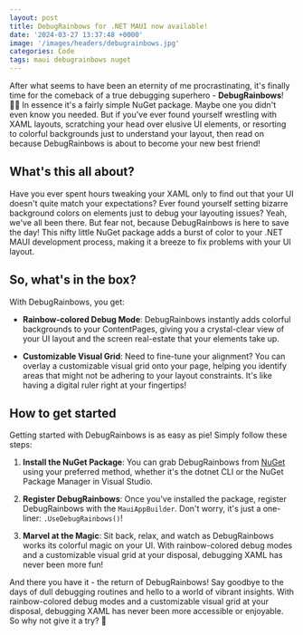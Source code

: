 ```yaml
---
layout: post
title: DebugRainbows for .NET MAUI now available!
date: '2024-03-27 13:37:48 +0000'
image: '/images/headers/debugrainbows.jpg'
categories: Code
tags: maui debugrainbows nuget
---
```


After what seems to have been an eternity of me procrastinating, it's finally time for the comeback of a true debugging superhero - **DebugRainbows**! 🦸‍♂️ In essence it's a fairly simple NuGet package. Maybe one you didn't even know you needed. But if you've ever found yourself wrestling with XAML layouts, scratching your head over elusive UI elements, or resorting to colorful backgrounds just to understand your layout, then read on because DebugRainbows is about to become your new best friend!

## What's this all about?

Have you ever spent hours tweaking your XAML only to find out that your UI doesn't quite match your expectations? Ever found yourself setting bizarre background colors on elements just to debug your layouting issues? Yeah, we've all been there. But fear not, because DebugRainbows is here to save the day! This nifty little NuGet package adds a burst of color to your .NET MAUI development process, making it a breeze to fix problems with your UI layout.

## So, what's in the box?

With DebugRainbows, you get:

- **Rainbow-colored Debug Mode**: DebugRainbows instantly adds colorful backgrounds to your ContentPages, giving you a crystal-clear view of your UI layout and the screen real-estate that your elements take up.
  
- **Customizable Visual Grid**: Need to fine-tune your alignment? You can overlay a customizable visual grid onto your page, helping you identify areas that might not be adhering to your layout constraints. It's like having a digital ruler right at your fingertips!

## How to get started

Getting started with DebugRainbows is as easy as pie! Simply follow these steps:

1. **Install the NuGet Package**: You can grab DebugRainbows from [NuGet](https://www.nuget.org/packages/Plugin.Maui.DebugRainbows/) using your preferred method, whether it's the dotnet CLI or the NuGet Package Manager in Visual Studio.

2. **Register DebugRainbows**: Once you've installed the package, register DebugRainbows with the `MauiAppBuilder`. Don't worry, it's just a one-liner: `.UseDebugRainbows()`!

3. **Marvel at the Magic**: Sit back, relax, and watch as DebugRainbows works its colorful magic on your UI. With rainbow-colored debug modes and a customizable visual grid at your disposal, debugging XAML has never been more fun!

And there you have it - the return of DebugRainbows! Say goodbye to the days of dull debugging routines and hello to a world of vibrant insights. With rainbow-colored debug modes and a customizable visual grid at your disposal, debugging XAML has never been more accessible or enjoyable. So why not give it a try? 🌈
